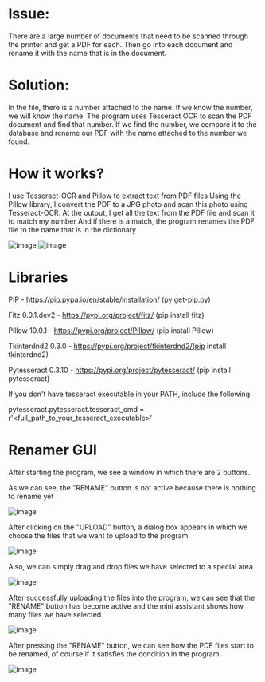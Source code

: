 # Issue:
There are a large number of documents that need to be scanned through the printer and get a PDF for each.
Then go into each document and rename it with the name that is in the document. 

# Solution:
In the file, there is a number attached to the name. If we know the number, we will know the name. The program uses Tesseract OCR to scan the PDF document and find that number. If we find the number, we compare it to the database and rename our PDF with the name attached to the number we found.

# How it works?
I use Tesseract-OCR and Pillow to extract text from PDF files
Using the Pillow library, I convert the PDF to a JPG photo and scan this photo using Tesseract-OCR.
At the output, I get all the text from the PDF file and scan it to match my number
And if there is a match, the program renames the PDF file to the name that is in the dictionary

![image](https://github.com/Artur-Gorevyi/Scan-and-Rename-PDF/assets/108293399/122249c5-4871-434a-9c1c-6a712524e4fa) ![image](https://github.com/Artur-Gorevyi/Scan-and-Rename-PDF/assets/108293399/4a62c0c9-4808-4796-b45d-97d6ec4ef5ec)

# Libraries

PIP - https://pip.pypa.io/en/stable/installation/  (py get-pip.py)

Fitz 0.0.1.dev2 - https://pypi.org/project/fitz/ (pip install fitz)

Pillow 10.0.1 - https://pypi.org/project/Pillow/ (pip install Pillow)

Tkinterdnd2 0.3.0 - https://pypi.org/project/tkinterdnd2/(pip install tkinterdnd2)

Pytesseract 0.3.10 - https://pypi.org/project/pytesseract/ (pip install pytesseract)



If you don't have tesseract executable in your PATH, include the following:

pytesseract.pytesseract.tesseract_cmd = r'<full_path_to_your_tesseract_executable>'

# Renamer GUI

After starting the program, we see a window in which there are 2 buttons.

As we can see, the "RENAME" button is not active because there is nothing to rename yet

![image](https://github.com/Artur-Gorevyi/Scan-and-Rename-PDF/assets/108293399/845ad435-0d56-44ca-a17a-b3a72168b361)

After clicking on the "UPLOAD" button, a dialog box appears in which we choose the files that we want to upload to the program

![image](https://github.com/Artur-Gorevyi/Scan-and-Rename-PDF/assets/108293399/12d4bb74-af8e-4e7b-ae3b-701aa2df79d8)

Also, we can simply drag and drop files we have selected to a special area

![image](https://github.com/Artur-Gorevyi/Scan-and-Rename-PDF/assets/108293399/2f6a5d1f-2bf4-4d27-8bb2-6819d8826ec9)

After successfully uploading the files into the program, we can see that the "RENAME" button has become active and the mini assistant shows how many files we have selected

![image](https://github.com/Artur-Gorevyi/Scan-and-Rename-PDF/assets/108293399/1ae1ac0f-56e7-43e9-9aa4-76b6ffdd4286)

After pressing the "RENAME" button, we can see how the PDF files start to be renamed, of course if it satisfies the condition in the program

![image](https://github.com/Artur-Gorevyi/Scan-and-Rename-PDF/assets/108293399/ea626e63-184d-4cc9-93b1-e64b3b0c4aee)


